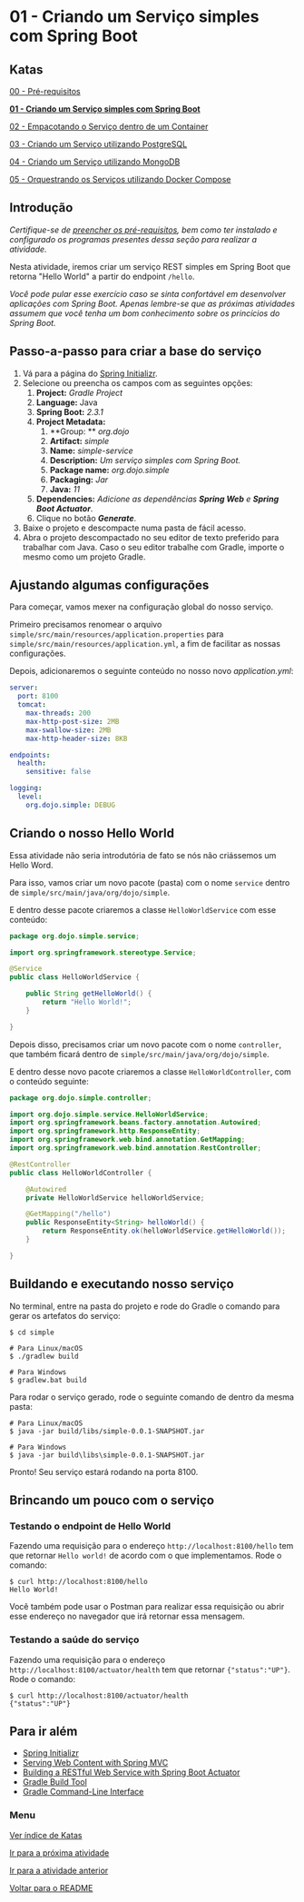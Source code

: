 # 01 - Criando um Serviço simples com Spring Boot

## Katas

[00 - Pré-requisitos](katas/00-pre-requisitos.md)

**[01 - Criando um Serviço simples com Spring Boot](katas/01-criando-um-servico-simples-com-spring-boot.md)**

[02 - Empacotando o Serviço dentro de um Container](katas/02-empacotando-o-servico-dentro-de-um-container.md)

[03 - Criando um Serviço utilizando PostgreSQL](katas/03-criando-um-servico-utilizando-postgresql.md)

[04 - Criando um Serviço utilizando MongoDB](katas/04-criando-um-servico-utilizando-mongodb.md)

[05 - Orquestrando os Serviços utilizando Docker Compose](/katas/05-orquestrando-os-servicos-utilizando-docker-compose.md)

## Introdução

*Certifique-se de [preencher os pré-requisitos](00-pre-requisitos.md), bem como ter instalado e configurado os programas presentes dessa seção para realizar a atividade.*

Nesta atividade, iremos criar um serviço REST simples em Spring Boot que retorna "Hello World" a partir do endpoint `/hello`.

*Você pode pular esse exercício caso se sinta confortável em desenvolver aplicações com Spring Boot. Apenas lembre-se que as próximas atividades assumem que você tenha um bom conhecimento sobre os princícios do Spring Boot.*

## Passo-a-passo para criar a base do serviço

1.  Vá para a página do [Spring Initializr](https://start.spring.io/).
2.  Selecione ou preencha os campos com as seguintes opções:
    1.  **Project:** *Gradle Project*
    2.  **Language:** Java
    3.  **Spring Boot:** *2.3.1*
    4.  **Project Metadata:**
        1.  **Group: ** *org.dojo*
        2.  **Artifact:** *simple*
        3.  **Name:** *simple-service*
        4.  **Description:** *Um serviço simples com Spring Boot.*
        5.  **Package name:** *org.dojo.simple*
        6.  **Packaging:** *Jar*
        7.  **Java:** *11*
    5.  **Dependencies:** *Adicione as dependências **Spring Web** e **Spring Boot Actuator***.
    6.  Clique no botão ***Generate***.
3.  Baixe o projeto e descompacte numa pasta de fácil acesso.
4.  Abra o projeto descompactado no seu editor de texto preferido para trabalhar com Java. Caso o seu editor trabalhe com Gradle, importe o mesmo como um projeto Gradle.

## Ajustando algumas configurações

Para começar, vamos mexer na configuração global do nosso serviço. 

Primeiro precisamos renomear o arquivo `simple/src/main/resources/application.properties` para `simple/src/main/resources/application.yml`, a fim de facilitar as nossas configurações. 

Depois, adicionaremos o seguinte conteúdo no nosso novo *application.yml*:

```yaml
server:
  port: 8100
  tomcat:
    max-threads: 200
    max-http-post-size: 2MB
    max-swallow-size: 2MB
    max-http-header-size: 8KB

endpoints:
  health:
    sensitive: false

logging:
  level:
    org.dojo.simple: DEBUG
```

## Criando o nosso Hello World

Essa atividade não seria introdutória de fato se nós não criássemos um Hello Word. 

Para isso, vamos criar um novo pacote (pasta) com o nome `service` dentro de `simple/src/main/java/org/dojo/simple`. 

E dentro desse pacote criaremos a classe `HelloWorldService` com esse conteúdo:

```java
package org.dojo.simple.service;

import org.springframework.stereotype.Service;

@Service
public class HelloWorldService {

    public String getHelloWorld() {
        return "Hello World!";
    }

}
```

Depois disso, precisamos criar um novo pacote com o nome `controller`, que também ficará dentro de `simple/src/main/java/org/dojo/simple`. 

E dentro desse novo pacote criaremos a classe `HelloWorldController`, com o conteúdo seguinte:

```java
package org.dojo.simple.controller;

import org.dojo.simple.service.HelloWorldService;
import org.springframework.beans.factory.annotation.Autowired;
import org.springframework.http.ResponseEntity;
import org.springframework.web.bind.annotation.GetMapping;
import org.springframework.web.bind.annotation.RestController;

@RestController
public class HelloWorldController {

    @Autowired
    private HelloWorldService helloWorldService;

    @GetMapping("/hello")
    public ResponseEntity<String> helloWorld() {
        return ResponseEntity.ok(helloWorldService.getHelloWorld());
    }

}
```

## Buildando e executando nosso serviço

No terminal, entre na pasta do projeto e rode do Gradle o comando para gerar os artefatos do serviço:

```shell
$ cd simple

# Para Linux/macOS
$ ./gradlew build

# Para Windows
$ gradlew.bat build
```

Para rodar o serviço gerado, rode o seguinte comando de dentro da mesma pasta:

```shell
# Para Linux/macOS
$ java -jar build/libs/simple-0.0.1-SNAPSHOT.jar

# Para Windows
$ java -jar build\libs\simple-0.0.1-SNAPSHOT.jar
```

Pronto! Seu serviço estará rodando na porta 8100.

## Brincando um pouco com o serviço

### Testando o endpoint de Hello World

Fazendo uma requisição para o endereço `http://localhost:8100/hello` tem que retornar `Hello world!` de acordo com o que implementamos. Rode o comando:

```shell
$ curl http://localhost:8100/hello
Hello World!
```

Você também pode usar o Postman para realizar essa requisição ou abrir esse endereço no navegador que irá retornar essa mensagem.

### Testando a saúde do serviço

Fazendo uma requisição para o endereço `http://localhost:8100/actuator/health` tem que retornar `{"status":"UP"}`. Rode o comando:

```shell
$ curl http://localhost:8100/actuator/health
{"status":"UP"}

```

## Para ir além

-   [Spring Initializr](https://start.spring.io/)
-   [Serving Web Content with Spring MVC](https://spring.io/guides/gs/serving-web-content/)
-   [Building a RESTful Web Service with Spring Boot Actuator](https://spring.io/guides/gs/actuator-service/)
-   [Gradle Build Tool](https://gradle.org)
-   [Gradle Command-Line Interface](https://docs.gradle.org/current/userguide/command_line_interface.html)

### Menu

[Ver índice de Katas](#katas)

[Ir para a próxima atividade](02-empacotando-o-servico-dentro-de-um-container.md)

[Ir para a atividade anterior](00-pre-requisitos.md)

[Voltar para o README](/README.md)